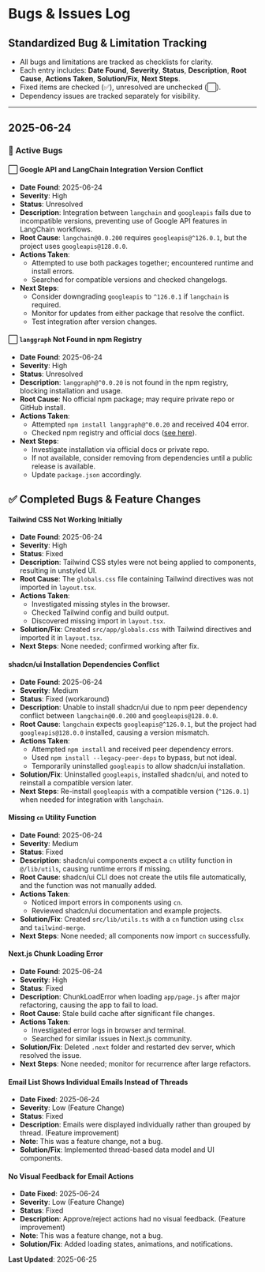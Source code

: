 # Bugs & Issues Log

## Standardized Bug & Limitation Tracking

- All bugs and limitations are tracked as checklists for clarity.
- Each entry includes: **Date Found**, **Severity**, **Status**, **Description**, **Root Cause**, **Actions Taken**, **Solution/Fix**, **Next Steps**.
- Fixed items are checked (✅), unresolved are unchecked (⬜).
- Dependency issues are tracked separately for visibility.

---

## 2025-06-24

### 🐞 Active Bugs

#### ⬜ Google API and LangChain Integration Version Conflict
- **Date Found**: 2025-06-24
- **Severity**: High
- **Status**: Unresolved
- **Description**: Integration between `langchain` and `googleapis` fails due to incompatible versions, preventing use of Google API features in LangChain workflows.
- **Root Cause**: `langchain@0.0.200` requires `googleapis@^126.0.1`, but the project uses `googleapis@128.0.0`.
- **Actions Taken**:
  - Attempted to use both packages together; encountered runtime and install errors.
  - Searched for compatible versions and checked changelogs.
- **Next Steps**:
  - Consider downgrading `googleapis` to `^126.0.1` if `langchain` is required.
  - Monitor for updates from either package that resolve the conflict.
  - Test integration after version changes.

#### ⬜ `langgraph` Not Found in npm Registry
- **Date Found**: 2025-06-24
- **Severity**: High
- **Status**: Unresolved
- **Description**: `langgraph@^0.0.20` is not found in the npm registry, blocking installation and usage.
- **Root Cause**: No official npm package; may require private repo or GitHub install.
- **Actions Taken**:
  - Attempted `npm install langgraph@^0.0.20` and received 404 error.
  - Checked npm registry and official docs ([see here](https://langchain-ai.github.io/langgraphjs/)).
- **Next Steps**:
  - Investigate installation via official docs or private repo.
  - If not available, consider removing from dependencies until a public release is available.
  - Update `package.json` accordingly.

## ✅ Completed Bugs & Feature Changes

#### Tailwind CSS Not Working Initially
- **Date Found**: 2025-06-24
- **Severity**: High
- **Status**: Fixed
- **Description**: Tailwind CSS styles were not being applied to components, resulting in unstyled UI.
- **Root Cause**: The `globals.css` file containing Tailwind directives was not imported in `layout.tsx`.
- **Actions Taken**:
  - Investigated missing styles in the browser.
  - Checked Tailwind config and build output.
  - Discovered missing import in `layout.tsx`.
- **Solution/Fix**: Created `src/app/globals.css` with Tailwind directives and imported it in `layout.tsx`.
- **Next Steps**: None needed; confirmed working after fix.

#### shadcn/ui Installation Dependencies Conflict
- **Date Found**: 2025-06-24
- **Severity**: Medium
- **Status**: Fixed (workaround)
- **Description**: Unable to install shadcn/ui due to npm peer dependency conflict between `langchain@0.0.200` and `googleapis@128.0.0`.
- **Root Cause**: `langchain` expects `googleapis@^126.0.1`, but the project had `googleapis@128.0.0` installed, causing a version mismatch.
- **Actions Taken**:
  - Attempted `npm install` and received peer dependency errors.
  - Used `npm install --legacy-peer-deps` to bypass, but not ideal.
  - Temporarily uninstalled `googleapis` to allow shadcn/ui installation.
- **Solution/Fix**: Uninstalled `googleapis`, installed shadcn/ui, and noted to reinstall a compatible version later.
- **Next Steps**: Re-install `googleapis` with a compatible version (`^126.0.1`) when needed for integration with `langchain`.

#### Missing `cn` Utility Function
- **Date Found**: 2025-06-24
- **Severity**: Medium
- **Status**: Fixed
- **Description**: shadcn/ui components expect a `cn` utility function in `@/lib/utils`, causing runtime errors if missing.
- **Root Cause**: shadcn/ui CLI does not create the utils file automatically, and the function was not manually added.
- **Actions Taken**:
  - Noticed import errors in components using `cn`.
  - Reviewed shadcn/ui documentation and example projects.
- **Solution/Fix**: Created `src/lib/utils.ts` with a `cn` function using `clsx` and `tailwind-merge`.
- **Next Steps**: None needed; all components now import `cn` successfully.

#### Next.js Chunk Loading Error
- **Date Found**: 2025-06-24
- **Severity**: High
- **Status**: Fixed
- **Description**: ChunkLoadError when loading `app/page.js` after major refactoring, causing the app to fail to load.
- **Root Cause**: Stale build cache after significant file changes.
- **Actions Taken**:
  - Investigated error logs in browser and terminal.
  - Searched for similar issues in Next.js community.
- **Solution/Fix**: Deleted `.next` folder and restarted dev server, which resolved the issue.
- **Next Steps**: None needed; monitor for recurrence after large refactors.

#### Email List Shows Individual Emails Instead of Threads
- **Date Fixed**: 2025-06-24
- **Severity**: Low (Feature Change)
- **Status**: Fixed
- **Description**: Emails were displayed individually rather than grouped by thread. (Feature improvement)
- **Note**: This was a feature change, not a bug.
- **Solution/Fix**: Implemented thread-based data model and UI components.

#### No Visual Feedback for Email Actions
- **Date Fixed**: 2025-06-24
- **Severity**: Low (Feature Change)
- **Status**: Fixed
- **Description**: Approve/reject actions had no visual feedback. (Feature improvement)
- **Note**: This was a feature change, not a bug.
- **Solution/Fix**: Added loading states, animations, and notifications.

**Last Updated**: 2025-06-25